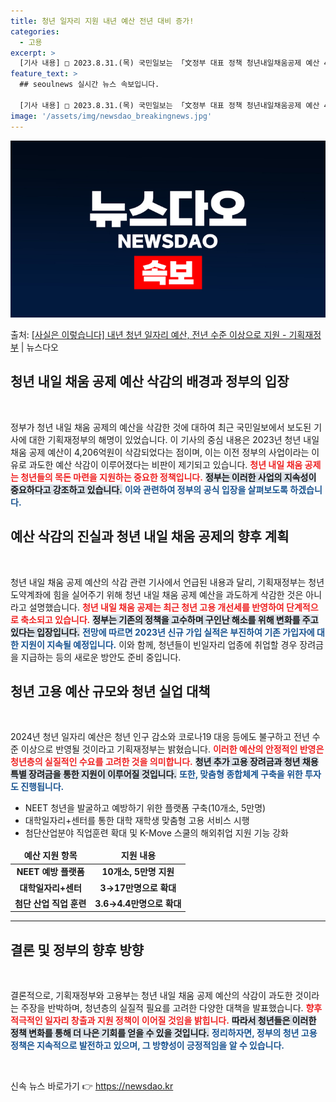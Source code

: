 ```yaml
---
title: 청년 일자리 지원 내년 예산 전년 대비 증가!
categories:
  - 고용
excerpt: >
  [기사 내용] □ 2023.8.31.(목) 국민일보는 「文정부 대표 정책 청년내일채움공제 예산 4,206억원…
feature_text: >
  ## seoulnews 실시간 뉴스 속보입니다.

  [기사 내용] □ 2023.8.31.(목) 국민일보는 「文정부 대표 정책 청년내일채움공제 예산 4,206억원…
image: '/assets/img/newsdao_breakingnews.jpg'
---
```


![뉴스다오 속보](/assets/img/newsdao_breakingnews.jpg)

<p>출처: <a href="https://newsdao.kr/1782" rel="dofollow">[사실은 이렇습니다] 내년 청년 일자리 예산, 전년 수준 이상으로 지원 - 기획재정부</a> | 뉴스다오</p>

<h2 data-ke-size="size26">청년 내일 채움 공제 예산 삭감의 배경과 정부의 입장</h2>

<p data-ke-size="size16">&nbsp;</p>

정부가 청년 내일 채움 공제의 예산을 삭감한 것에 대하여 최근 국민일보에서 보도된 기사에 대한 기획재정부의 해명이 있었습니다. 이 기사의 중심 내용은 2023년 청년 내일 채움 공제 예산이 4,206억원이 삭감되었다는 점이며, 이는 이전 정부의 사업이라는 이유로 과도한 예산 삭감이 이루어졌다는 비판이 제기되고 있습니다. <b><span style="color: #ee2323;">청년 내일 채움 공제는 청년들의 목돈 마련을 지원하는 중요한 정책입니다.</span></b> <b><span style="background-color: #21538527;">정부는 이러한 사업의 지속성이 중요하다고 강조하고 있습니다.</span></b> <b><span style="color: #1a5490;">이와 관련하여 정부의 공식 입장을 살펴보도록 하겠습니다.</span></b>

<h2 data-ke-size="size26">예산 삭감의 진실과 청년 내일 채움 공제의 향후 계획</h2>

<p data-ke-size="size16">&nbsp;</p>

청년 내일 채움 공제 예산의 삭감 관련 기사에서 언급된 내용과 달리, 기획재정부는 청년도약계좌에 힘을 실어주기 위해 청년 내일 채움 공제 예산을 과도하게 삭감한 것은 아니라고 설명했습니다. <b><span style="color: #ee2323;">청년 내일 채움 공제는 최근 청년 고용 개선세를 반영하여 단계적으로 축소되고 있습니다.</span></b> <b><span style="background-color: #21538527;">정부는 기존의 정책을 고수하며 구인난 해소를 위해 변화를 주고 있다는 입장입니다.</span></b> <b><span style="color: #1a5490;">전망에 따르면 2023년 신규 가입 실적은 부진하여 기존 가입자에 대한 지원이 지속될 예정입니다.</span></b> 이와 함께, 청년들이 빈일자리 업종에 취업할 경우 장려금을 지급하는 등의 새로운 방안도 준비 중입니다.

<h2 data-ke-size="size26">청년 고용 예산 규모와 청년 실업 대책</h2>

<p data-ke-size="size16">&nbsp;</p>

2024년 청년 일자리 예산은 청년 인구 감소와 코로나19 대응 등에도 불구하고 전년 수준 이상으로 반영될 것이라고 기획재정부는 밝혔습니다. <b><span style="color: #ee2323;">이러한 예산의 안정적인 반영은 청년층의 실질적인 수요를 고려한 것을 의미합니다.</span></b> <b><span style="background-color: #21538527;">청년 추가 고용 장려금과 청년 채용 특별 장려금을 통한 지원이 이루어질 것입니다.</span></b> <b><span style="color: #1a5490;">또한, 맞춤형 종합체계 구축을 위한 투자도 진행됩니다.</span></b>

<ul>
    <li>NEET 청년을 발굴하고 예방하기 위한 플랫폼 구축(10개소, 5만명)</li>
    <li>대학일자리+센터를 통한 대학 재학생 맞춤형 고용 서비스 시행</li>
    <li>첨단산업분야 직업훈련 확대 및 K-Move 스쿨의 해외취업 지원 기능 강화</li>
</ul>

<table style="width: 100%; border-collapse: collapse;">
  <thead>
    <tr>
      <td style="text-align: center; height: 17px;"><b>예산 지원 항목</b></td>
      <td style="text-align: center; height: 17px;"><b>지원 내용</b></td>
    </tr>
  </thead>
  <tbody>
    <tr>
      <td style="text-align: center; height: 17px;"><b>NEET 예방 플랫폼</b></td>
      <td style="text-align: center; height: 17px;"><b>10개소, 5만명 지원</b></td>
    </tr>
    <tr>
      <td style="text-align: center; height: 17px;"><b>대학일자리+센터</b></td>
      <td style="text-align: center; height: 17px;"><b>3→17만명으로 확대</b></td>
    </tr>
    <tr>
      <td style="text-align: center; height: 17px;"><b>첨단 산업 직업 훈련</b></td>
      <td style="text-align: center; height: 17px;"><b>3.6→4.4만명으로 확대</b></td>
    </tr>
  </tbody>
</table>

<hr>

<h2 data-ke-size="size26">결론 및 정부의 향후 방향</h2>

<p data-ke-size="size16">&nbsp;</p>

결론적으로, 기획재정부와 고용부는 청년 내일 채움 공제 예산의 삭감이 과도한 것이라는 주장을 반박하며, 청년층의 실질적 필요를 고려한 다양한 대책을 발표했습니다. <b><span style="color: #ee2323;">향후 적극적인 일자리 창출과 지원 정책이 이어질 것임을 밝힙니다.</span></b> <b><span style="background-color: #21538527;">따라서 청년들은 이러한 정책 변화를 통해 더 나은 기회를 얻을 수 있을 것입니다.</span></b> <b><span style="color: #1a5490;">정리하자면, 정부의 청년 고용 정책은 지속적으로 발전하고 있으며, 그 방향성이 긍정적임을 알 수 있습니다.</span></b> 

<p data-ke-size="size16">&nbsp;</p> 

신속 뉴스 바로가기 👉 <a href="https://newsdao.kr" rel="dofollow">https://newsdao.kr</a>


